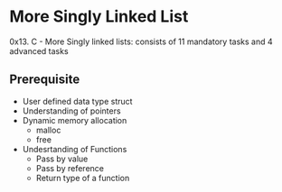 # More Singly Linked List

0x13. C - More Singly linked lists: consists of 11 mandatory tasks and 4 advanced tasks

## Prerequisite
- User defined data type struct
- Understanding of pointers
- Dynamic memory allocation
	- malloc
	- free
- Undesrtanding of Functions
	- Pass by value
	- Pass by reference
	- Return type of a function
